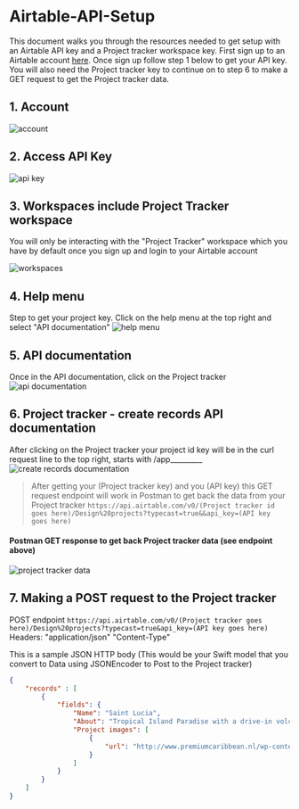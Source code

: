 # Airtable-API-Setup

This document walks you through the resources needed to get setup with an Airtable API key and a Project tracker workspace key. First sign up to an Airtable account [here](https://airtable.com/). Once sign up follow step 1 below to get your API key. You will also need the Project tracker key to continue on to step 6 to make a GET request to get the Project tracker data.

## 1. Account 
![account](Assets/account.jpg)

## 2. Access API Key 
![api key](Assets/access-api-key.jpg)

## 3. Workspaces include Project Tracker workspace
You will only be interacting with the "Project Tracker" workspace which you have by default once you sign up and login to your Airtable account

![workspaces](Assets/workspaces.png)

## 4. Help menu 
Step to get your project key. Click on the help menu at the top right and select "API documentation"
![help menu](Assets/help-menu.png)

## 5. API documentation
Once in the API documentation, click on the Project tracker
![api documentation](Assets/api-documentation.png)

## 6. Project tracker - create records API documentation
After clicking on the Project tracker your project id key will be in the curl request line to the top right, starts with /app_________
![create records documentation](Assets/create-records-documentation.png)

>After getting your (Project tracker key) and you (API key) this GET request endpoint will work in Postman to get back the data from your Project tracker `https://api.airtable.com/v0/(Project tracker id goes here)/Design%20projects?typecast=true&&api_key=(API key goes here)`

#### Postman GET response to get back Project tracker data (see endpoint above)
![project tracker data](Assets/postman-request.png)

## 7. Making a POST request to the Project tracker 

POST endpoint `https://api.airtable.com/v0/(Project tracker goes here)/Design%20projects?typecast=true&api_key=(API key goes here)`   
Headers: "application/json" "Content-Type"

This is a sample JSON HTTP body (This would be your Swift model that you convert to Data using JSONEncoder to Post to the Project tracker)   
```json 
{
	"records" : [
		{
			"fields": {
				"Name": "Saint Lucia",
				"About": "Tropical Island Paradise with a drive-in volcano. Known as Helen of the West.", 
				"Project images": [
					{
						"url": "http://www.premiumcaribbean.nl/wp-content/uploads/2017/08/Piton-Soufriere-1024x659.jpg"
					}
				]
			}
		}
	]
}
```
